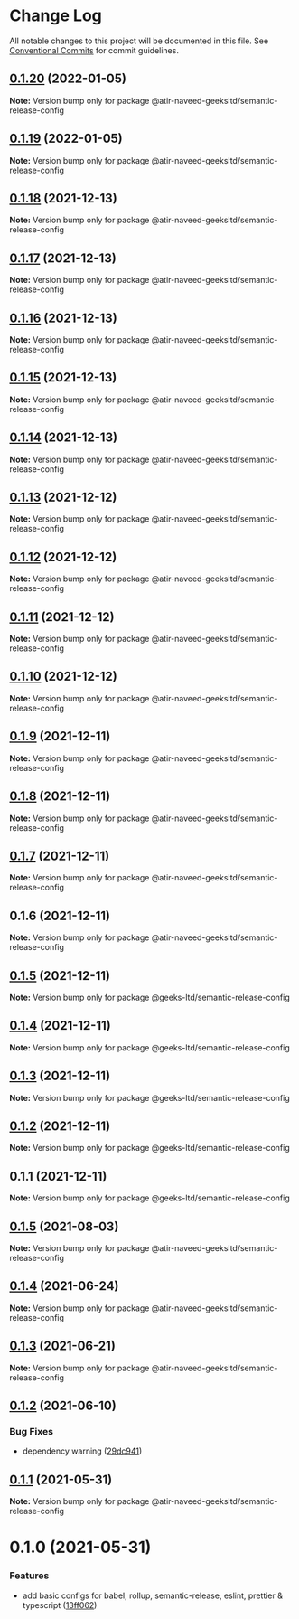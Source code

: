 # Change Log

All notable changes to this project will be documented in this file.
See [Conventional Commits](https://conventionalcommits.org) for commit guidelines.

## [0.1.20](https://github.com/atir-naveed-geeksltd/react-config/compare/@atir-naveed-geeksltd/semantic-release-config@0.1.19...@atir-naveed-geeksltd/semantic-release-config@0.1.20) (2022-01-05)

**Note:** Version bump only for package @atir-naveed-geeksltd/semantic-release-config





## [0.1.19](https://github.com/atir-naveed-geeksltd/react-config/compare/@atir-naveed-geeksltd/semantic-release-config@0.1.13...@atir-naveed-geeksltd/semantic-release-config@0.1.19) (2022-01-05)

**Note:** Version bump only for package @atir-naveed-geeksltd/semantic-release-config





## [0.1.18](https://github.com/atir-naveed-geeksltd/react-config/compare/@atir-naveed-geeksltd/semantic-release-config@0.1.13...@atir-naveed-geeksltd/semantic-release-config@0.1.18) (2021-12-13)

**Note:** Version bump only for package @atir-naveed-geeksltd/semantic-release-config





## [0.1.17](https://github.com/atir-naveed-geeksltd/react-config/compare/@atir-naveed-geeksltd/semantic-release-config@0.1.13...@atir-naveed-geeksltd/semantic-release-config@0.1.17) (2021-12-13)

**Note:** Version bump only for package @atir-naveed-geeksltd/semantic-release-config





## [0.1.16](https://github.com/atir-naveed-geeksltd/react-config/compare/@atir-naveed-geeksltd/semantic-release-config@0.1.13...@atir-naveed-geeksltd/semantic-release-config@0.1.16) (2021-12-13)

**Note:** Version bump only for package @atir-naveed-geeksltd/semantic-release-config






## [0.1.15](https://github.com/atir-naveed-geeksltd/react-config/compare/@atir-naveed-geeksltd/semantic-release-config@0.1.13...@atir-naveed-geeksltd/semantic-release-config@0.1.15) (2021-12-13)

**Note:** Version bump only for package @atir-naveed-geeksltd/semantic-release-config





## [0.1.14](https://github.com/atir-naveed-geeksltd/react-config/compare/@atir-naveed-geeksltd/semantic-release-config@0.1.13...@atir-naveed-geeksltd/semantic-release-config@0.1.14) (2021-12-13)

**Note:** Version bump only for package @atir-naveed-geeksltd/semantic-release-config





## [0.1.13](https://github.com/atir-naveed-geeksltd/react-config/compare/@atir-naveed-geeksltd/semantic-release-config@0.1.12...@atir-naveed-geeksltd/semantic-release-config@0.1.13) (2021-12-12)

**Note:** Version bump only for package @atir-naveed-geeksltd/semantic-release-config





## [0.1.12](https://github.com/atir-naveed-geeksltd/react-config/compare/@atir-naveed-geeksltd/semantic-release-config@0.1.11...@atir-naveed-geeksltd/semantic-release-config@0.1.12) (2021-12-12)

**Note:** Version bump only for package @atir-naveed-geeksltd/semantic-release-config





## [0.1.11](https://github.com/atir-naveed-geeksltd/react-config/compare/@atir-naveed-geeksltd/semantic-release-config@0.1.10...@atir-naveed-geeksltd/semantic-release-config@0.1.11) (2021-12-12)

**Note:** Version bump only for package @atir-naveed-geeksltd/semantic-release-config





## [0.1.10](https://github.com/atir-naveed-geeksltd/react-config/compare/@atir-naveed-geeksltd/semantic-release-config@0.1.9...@atir-naveed-geeksltd/semantic-release-config@0.1.10) (2021-12-12)

**Note:** Version bump only for package @atir-naveed-geeksltd/semantic-release-config





## [0.1.9](https://github.com/atir-naveed-geeksltd/react-config/compare/@atir-naveed-geeksltd/semantic-release-config@0.1.8...@atir-naveed-geeksltd/semantic-release-config@0.1.9) (2021-12-11)

**Note:** Version bump only for package @atir-naveed-geeksltd/semantic-release-config





## [0.1.8](https://github.com/atir-naveed-geeksltd/react-config/compare/@atir-naveed-geeksltd/semantic-release-config@0.1.7...@atir-naveed-geeksltd/semantic-release-config@0.1.8) (2021-12-11)

**Note:** Version bump only for package @atir-naveed-geeksltd/semantic-release-config





## [0.1.7](https://github.com/atir-naveed-geeksltd/react-config/compare/@atir-naveed-geeksltd/semantic-release-config@0.1.6...@atir-naveed-geeksltd/semantic-release-config@0.1.7) (2021-12-11)

**Note:** Version bump only for package @atir-naveed-geeksltd/semantic-release-config





## 0.1.6 (2021-12-11)

**Note:** Version bump only for package @atir-naveed-geeksltd/semantic-release-config






## [0.1.5](https://github.com/atir-naveed-geeksltd/react-config/compare/@geeks-ltd/semantic-release-config@0.1.4...@geeks-ltd/semantic-release-config@0.1.5) (2021-12-11)

**Note:** Version bump only for package @geeks-ltd/semantic-release-config





## [0.1.4](https://github.com/atir-naveed-geeksltd/react-config/compare/@geeks-ltd/semantic-release-config@0.1.3...@geeks-ltd/semantic-release-config@0.1.4) (2021-12-11)

**Note:** Version bump only for package @geeks-ltd/semantic-release-config





## [0.1.3](https://github.com/atir-naveed-geeksltd/react-config/compare/@geeks-ltd/semantic-release-config@0.1.2...@geeks-ltd/semantic-release-config@0.1.3) (2021-12-11)

**Note:** Version bump only for package @geeks-ltd/semantic-release-config





## [0.1.2](https://github.com/atir-naveed-geeksltd/react-config/compare/@geeks-ltd/semantic-release-config@0.1.1...@geeks-ltd/semantic-release-config@0.1.2) (2021-12-11)

**Note:** Version bump only for package @geeks-ltd/semantic-release-config





## 0.1.1 (2021-12-11)

**Note:** Version bump only for package @geeks-ltd/semantic-release-config






## [0.1.5](https://github.com/medly/configs/compare/@atir-naveed-geeksltd/semantic-release-config@0.1.4...@atir-naveed-geeksltd/semantic-release-config@0.1.5) (2021-08-03)

**Note:** Version bump only for package @atir-naveed-geeksltd/semantic-release-config





## [0.1.4](https://github.com/medly/configs/compare/@atir-naveed-geeksltd/semantic-release-config@0.1.3...@atir-naveed-geeksltd/semantic-release-config@0.1.4) (2021-06-24)

**Note:** Version bump only for package @atir-naveed-geeksltd/semantic-release-config





## [0.1.3](https://github.com/medly/configs/compare/@atir-naveed-geeksltd/semantic-release-config@0.1.2...@atir-naveed-geeksltd/semantic-release-config@0.1.3) (2021-06-21)

**Note:** Version bump only for package @atir-naveed-geeksltd/semantic-release-config





## [0.1.2](https://github.com/medly/configs/compare/@atir-naveed-geeksltd/semantic-release-config@0.1.1...@atir-naveed-geeksltd/semantic-release-config@0.1.2) (2021-06-10)


### Bug Fixes

* dependency warning ([29dc941](https://github.com/medly/configs/commit/29dc9416844032c6d3680fdbecaa3054af4f31f5))





## [0.1.1](https://github.com/medly/configs/compare/@atir-naveed-geeksltd/semantic-release-config@0.1.0...@atir-naveed-geeksltd/semantic-release-config@0.1.1) (2021-05-31)

**Note:** Version bump only for package @atir-naveed-geeksltd/semantic-release-config





# 0.1.0 (2021-05-31)


### Features

* add basic configs for babel, rollup, semantic-release, eslint, prettier & typescript ([13ff062](https://github.com/medly/configs/commit/13ff0623177c58378914d01031328d71504653af))
